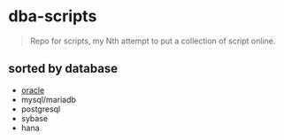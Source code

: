 # dba-scripts
> Repo for scripts, my Nth attempt to put a collection of script online.

## sorted by database

* [oracle](https://github.com/dataniard/dba-scripts/tree/master/oracle)
* mysql/mariadb
* postgresql
* sybase
* hana

